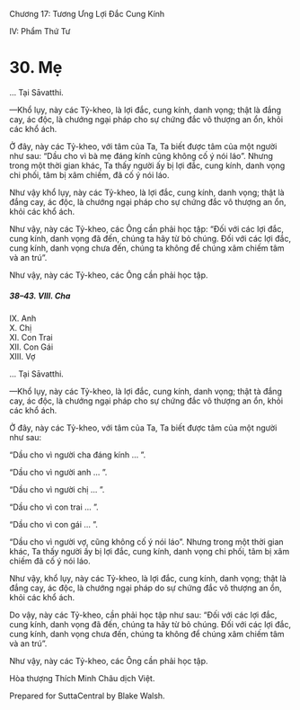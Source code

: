  

Chương 17: Tương Ưng Lợi Ðắc Cung Kính

IV: Phẩm Thứ Tư

# 30\. Mẹ

… Tại Sāvatthi.

—Khổ lụy, này các Tỷ-kheo, là lợi đắc, cung kính, danh vọng; thật là đắng cay, ác độc, là chướng ngại pháp cho sự chứng đắc vô thượng an ổn, khỏi các khổ ách.

Ở đây, này các Tỷ-kheo, với tâm của Ta, Ta biết được tâm của một người như sau: “Dầu cho vì bà mẹ đáng kính cũng không cố ý nói láo”. Nhưng trong một thời gian khác, Ta thấy người ấy bị lợi đắc, cung kính, danh vọng chi phối, tâm bị xâm chiếm, đã cố ý nói láo.

Như vậy khổ lụy, này các Tỷ-kheo, là lợi đắc, cung kính, danh vọng; thật là đắng cay, ác độc, là chướng ngại pháp cho sự chứng đắc vô thượng an ổn, khỏi các khổ ách.

Như vậy, này các Tỷ-kheo, các Ông cần phải học tập: “Ðối với các lợi đắc, cung kính, danh vọng đã đến, chúng ta hãy từ bỏ chúng. Ðối với các lợi đắc, cung kính, danh vọng chưa đến, chúng ta không để chúng xâm chiếm tâm và an trú”.

Như vậy, này các Tỷ-kheo, các Ông cần phải học tập.

##### 38–43. VIII. Cha  
IX. Anh  
X. Chị  
XI. Con Trai  
XII. Con Gái  
XIII. Vợ

… Tại Sāvatthi.

—Khổ lụy, này các Tỷ-kheo, là lợi đắc, cung kính, danh vọng; thật tà đắng cay, ác độc, là chướng ngại pháp cho sự chứng đắc vô thượng an ổn, khỏi các khổ ách.

Ở đây, này các Tỷ-kheo, với tâm của Ta, Ta biết được tâm của một người như sau:

“Dầu cho vì người cha đáng kính … ”.

“Dầu cho vì người anh … ”.

“Dầu cho vì người chị … ”.

“Dầu cho vì con trai … ”.

“Dầu cho vì con gái … ”.

“Dầu cho vì người vợ, cũng không cố ý nói láo”. Nhưng trong một thời gian khác, Ta thấy người ấy bị lợi đắc, cung kính, danh vọng chi phối, tâm bị xâm chiếm đã cố ý nói láo.

Như vậy, khổ lụy, này các Tỷ-kheo, là lợi đắc, cung kính, danh vọng; thật là đắng cay, ác độc, là chướng ngại pháp do sự chứng đắc vô thượng an ổn, khỏi các khổ ách.

Do vậy, này các Tỷ-kheo, cần phải học tập như sau: “Ðối với các lợi đắc, cung kính, danh vọng đã đến, chúng ta hãy từ bỏ chúng. Ðối với các lợi đắc, cung kính, danh vọng chưa đến, chúng ta không để chúng xâm chiếm tâm và an trú”.

Như vậy, này các Tỷ-kheo, các Ông cần phải học tập.

Hòa thượng Thích Minh Châu dịch Việt.

Prepared for SuttaCentral by Blake Walsh.